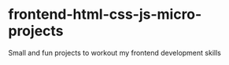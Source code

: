 # frontend-html-css-js-micro-projects
Small and fun projects to workout my frontend development skills
